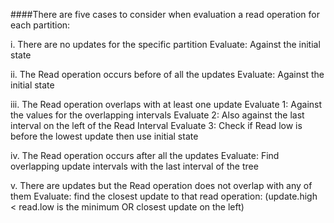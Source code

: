####There are five cases to consider when evaluation a read operation for each partition:

i.	There are no updates for the specific partition
Evaluate: Against the initial state

ii.	The Read operation occurs before of all the updates 
Evaluate: Against the initial state

iii.	The Read operation overlaps with at least one update
Evaluate 1: Against the values for the overlapping intervals
Evaluate 2: Also against the last interval on the left of the Read Interval
Evaluate 3: Check if Read low is before the lowest update then use initial state

iv.	The Read operation occurs after all the updates
Evaluate: Find overlapping update intervals with the last interval of the tree

v.	There are updates but the Read operation does not overlap with any of them
Evaluate: find the closest update to that read operation:
(update.high < read.low is the minimum OR closest update on the left)
